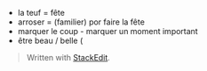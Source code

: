 


- la teuf = fête 
- arroser = (familier) por faire la fête
- marquer le coup - marquer un moment important
- être beau / belle  (

> Written with [StackEdit](https://stackedit.io/).
<!--stackedit_data:
eyJoaXN0b3J5IjpbLTE1ODc5MzA3NzEsLTE1Mjc0NjI4NjVdfQ
==
-->